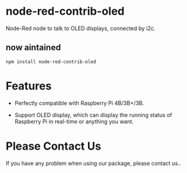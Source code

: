node-red-contrib-oled
=====================

Node-Red node to talk to OLED displays, connected by i2c.

## now aintained

```
npm install node-red-contrib-oled
```

# Features

* Perfectly compatible with Raspberry Pi 4B/3B+/3B.

* Support OLED display, which can display the running status of Raspberry Pi in real-time or anything you want.

# Please Contact Us
If you have any problem when using our package, please contact us..
